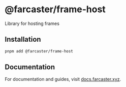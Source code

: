 # @farcaster/frame-host

Library for hosting frames

## Installation

```bash
pnpm add @farcaster/frame-host
```

## Documentation

For documentation and guides, visit [docs.farcaster.xyz](https://docs.farcaster.xyz/developers/frames/v2/).


